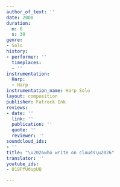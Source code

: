 ```yaml
---
author_of_text: ''
date: 2000
duration:
  m: 6
  s: 30
genre:
- Solo
history:
- performer: ''
  timeplaces:
  - ''
instrumentation:
  Harp:
  - Harp
instrumentation_name: Harp Solo
layout: composition
publisher: Fatrock Ink
reviews:
- date: ''
  link: ''
  publication: ''
  quote: ''
  reviewer: ''
soundcloud_ids:
- ''
title: "\u2026who write on clouds\u2026"
translator: ''
youtube_ids:
- 018PfUdupUQ

---
```

